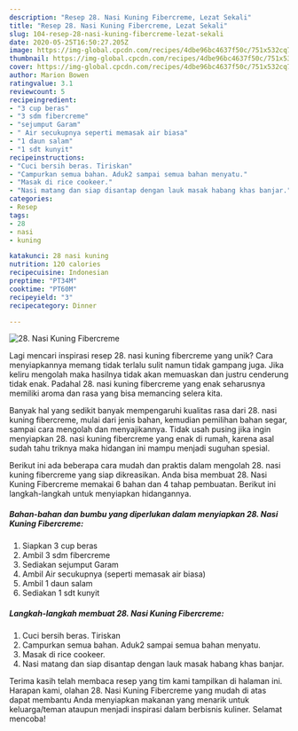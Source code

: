 ```yaml
---
description: "Resep 28. Nasi Kuning Fibercreme, Lezat Sekali"
title: "Resep 28. Nasi Kuning Fibercreme, Lezat Sekali"
slug: 104-resep-28-nasi-kuning-fibercreme-lezat-sekali
date: 2020-05-25T16:50:27.205Z
image: https://img-global.cpcdn.com/recipes/4dbe96bc4637f50c/751x532cq70/28-nasi-kuning-fibercreme-foto-resep-utama.jpg
thumbnail: https://img-global.cpcdn.com/recipes/4dbe96bc4637f50c/751x532cq70/28-nasi-kuning-fibercreme-foto-resep-utama.jpg
cover: https://img-global.cpcdn.com/recipes/4dbe96bc4637f50c/751x532cq70/28-nasi-kuning-fibercreme-foto-resep-utama.jpg
author: Marion Bowen
ratingvalue: 3.1
reviewcount: 5
recipeingredient:
- "3 cup beras"
- "3 sdm fibercreme"
- "sejumput Garam"
- " Air secukupnya seperti memasak air biasa"
- "1 daun salam"
- "1 sdt kunyit"
recipeinstructions:
- "Cuci bersih beras. Tiriskan"
- "Campurkan semua bahan. Aduk2 sampai semua bahan menyatu."
- "Masak di rice cookeer."
- "Nasi matang dan siap disantap dengan lauk masak habang khas banjar."
categories:
- Resep
tags:
- 28
- nasi
- kuning

katakunci: 28 nasi kuning 
nutrition: 120 calories
recipecuisine: Indonesian
preptime: "PT34M"
cooktime: "PT60M"
recipeyield: "3"
recipecategory: Dinner

---
```



![28. Nasi Kuning Fibercreme](https://img-global.cpcdn.com/recipes/4dbe96bc4637f50c/751x532cq70/28-nasi-kuning-fibercreme-foto-resep-utama.jpg)

Lagi mencari inspirasi resep 28. nasi kuning fibercreme yang unik? Cara menyiapkannya memang tidak terlalu sulit namun tidak gampang juga. Jika keliru mengolah maka hasilnya tidak akan memuaskan dan justru cenderung tidak enak. Padahal 28. nasi kuning fibercreme yang enak seharusnya memiliki aroma dan rasa yang bisa memancing selera kita.

Banyak hal yang sedikit banyak mempengaruhi kualitas rasa dari 28. nasi kuning fibercreme, mulai dari jenis bahan, kemudian pemilihan bahan segar, sampai cara mengolah dan menyajikannya. Tidak usah pusing jika ingin menyiapkan 28. nasi kuning fibercreme yang enak di rumah, karena asal sudah tahu triknya maka hidangan ini mampu menjadi suguhan spesial.




Berikut ini ada beberapa cara mudah dan praktis dalam mengolah 28. nasi kuning fibercreme yang siap dikreasikan. Anda bisa membuat 28. Nasi Kuning Fibercreme memakai 6 bahan dan 4 tahap pembuatan. Berikut ini langkah-langkah untuk menyiapkan hidangannya.

<!--inarticleads1-->

##### Bahan-bahan dan bumbu yang diperlukan dalam menyiapkan 28. Nasi Kuning Fibercreme:

1. Siapkan 3 cup beras
1. Ambil 3 sdm fibercreme
1. Sediakan sejumput Garam
1. Ambil  Air secukupnya (seperti memasak air biasa)
1. Ambil 1 daun salam
1. Sediakan 1 sdt kunyit




<!--inarticleads2-->

##### Langkah-langkah membuat 28. Nasi Kuning Fibercreme:

1. Cuci bersih beras. Tiriskan
1. Campurkan semua bahan. Aduk2 sampai semua bahan menyatu.
1. Masak di rice cookeer.
1. Nasi matang dan siap disantap dengan lauk masak habang khas banjar.




Terima kasih telah membaca resep yang tim kami tampilkan di halaman ini. Harapan kami, olahan 28. Nasi Kuning Fibercreme yang mudah di atas dapat membantu Anda menyiapkan makanan yang menarik untuk keluarga/teman ataupun menjadi inspirasi dalam berbisnis kuliner. Selamat mencoba!
